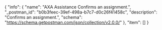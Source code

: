 {
  "info": {
    "name": "AXA Assistance Confirms an assignment.",
    "_postman_id": "b0b3feec-39ef-498a-b7c7-d0c26f41458c",
    "description": "Confirms an assignment.",
    "schema": "https://schema.getpostman.com/json/collection/v2.0.0/"
  },
  "item": []
}